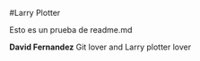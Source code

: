 #Larry Plotter

Esto es un prueba de readme.md

**David Fernandez** Git lover and Larry plotter lover


